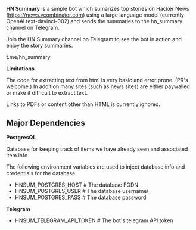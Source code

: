 **HN Summary** is a simple bot which sumarizes top stories on Hacker News (https://news.ycombinator.com) using a large language model (currently OpenAI text-davinci-002) and sends the summaries to the hn_summary channel on Telegram.

Join the HN Summary channel on Telegram to see the bot in action and enjoy the story summaries.

t.me/hn_summary

**Limitations**

The code for extracting text from html is very basic and error prone. (PR's welcome.)  In addition many sites (such as news sites) are either paywalled or make it difficult to extract text. 

Links to PDFs or content other than HTML is currently ignored.


## Major Dependencies


**PostgresQL** 

Database for keeping track of items we have already seen and associated item info.

The following environment variables are used to inject database info and credentials for the database:


- HNSUM_POSTGRES_HOST  # The database FQDN
- HNSUM_POSTGRES_USER  # The database username\
- HNSUM_POSTGRES_PASS  # The database password


**Telegram**
  
* HNSUM_TELEGRAM_API_TOKEN # The bot's telegram API token
